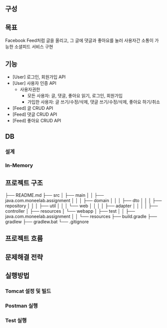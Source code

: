 ## 구성

## 목표
Facebook Feed처럼 글을 올리고, 그 글에 댓글과 좋아요를 눌러 사용자간 소통이 가능한 소셜피드 서비스 구현

## 기능
- [User] 로그인, 회원가입 API
- [User] 사용자 인증 API
    - 사용자권한
        - 모든 사용자: 글, 댓글, 좋아요 읽기, 로그인, 회원가입
        - 가입한 사용자: 글 쓰기/수정/삭제, 댓글 쓰기/수정/삭제, 좋아요 하기/취소
- [Feed] 글 CRUD API
- [Feed] 댓글 CRUD API
- [Feed] 좋아요 CRUD API

## DB
### 설계

### In-Memory


## 프로젝트 구조
├── README.md
├── src
│   ├── main
│   │   ├── java.com.moneelab.assignment
│   │   │   ├── domain
│   │   │   ├── dto
│   │   │   ├── repository
│   │   │   ├── util
│   │   │   └── web
│   │   │   │   ├── adapter
│   │   │   │   ├── controller
│   ├── resources
│   └── webapp
│   ├── test
│   │   ├── java.com.moneelab.assignment
│   │   └── resources
├── build.gradle
├── gradlew
├── gradlew.bat
└── .gitignore

## 프로젝트 흐름


## 문제해결 전략


## 실행방법
### Tomcat 설정 및 빌드

### Postman 실행

### Test 실행


